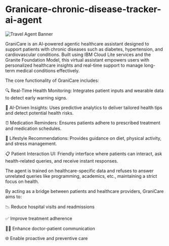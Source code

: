 # Granicare-chronic-disease-tracker-ai-agent

![Travel Agent Banner](./Travel_agent/introImage.png)

GraniCare is an AI-powered agentic healthcare assistant designed to support patients with chronic diseases such as diabetes, hypertension, and cardiovascular conditions. Built using IBM Cloud Lite services and the Granite Foundation Model, this virtual assistant empowers users with personalized healthcare insights and real-time support to manage long-term medical conditions effectively.

The core functionality of GraniCare includes:

🔍 Real-Time Health Monitoring: Integrates patient inputs and wearable data to detect early warning signs.

🧠 AI-Driven Insights: Uses predictive analytics to deliver tailored health tips and detect potential health risks.

⏰ Medication Reminders: Ensures patients adhere to prescribed treatment and medication schedules.

🌿 Lifestyle Recommendations: Provides guidance on diet, physical activity, and stress management.

📋 Patient Interaction UI: Friendly interface where patients can interact, ask health-related queries, and receive instant responses.

The agent is trained on healthcare-specific data and refuses to answer unrelated queries like programming, academics, etc., maintaining a strict focus on health.

By acting as a bridge between patients and healthcare providers, GraniCare aims to:

📉 Reduce hospital visits and readmissions

✅ Improve treatment adherence

👩‍⚕️ Enhance doctor-patient communication

🌐 Enable proactive and preventive care
